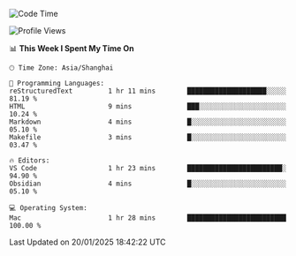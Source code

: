 <!--START_SECTION:waka-->
![Code Time](http://img.shields.io/badge/Code%20Time-529%20hrs%2054%20mins-blue)

![Profile Views](http://img.shields.io/badge/Profile%20Views-0-blue)

📊 **This Week I Spent My Time On** 

```text
🕑︎ Time Zone: Asia/Shanghai

💬 Programming Languages: 
reStructuredText         1 hr 11 mins        ████████████████████░░░░░   81.19 % 
HTML                     9 mins              ███░░░░░░░░░░░░░░░░░░░░░░   10.24 % 
Markdown                 4 mins              █░░░░░░░░░░░░░░░░░░░░░░░░   05.10 % 
Makefile                 3 mins              █░░░░░░░░░░░░░░░░░░░░░░░░   03.47 % 

🔥 Editors: 
VS Code                  1 hr 23 mins        ████████████████████████░   94.90 % 
Obsidian                 4 mins              █░░░░░░░░░░░░░░░░░░░░░░░░   05.10 % 

💻 Operating System: 
Mac                      1 hr 28 mins        █████████████████████████   100.00 % 
```


 Last Updated on 20/01/2025 18:42:22 UTC
<!--END_SECTION:waka-->
